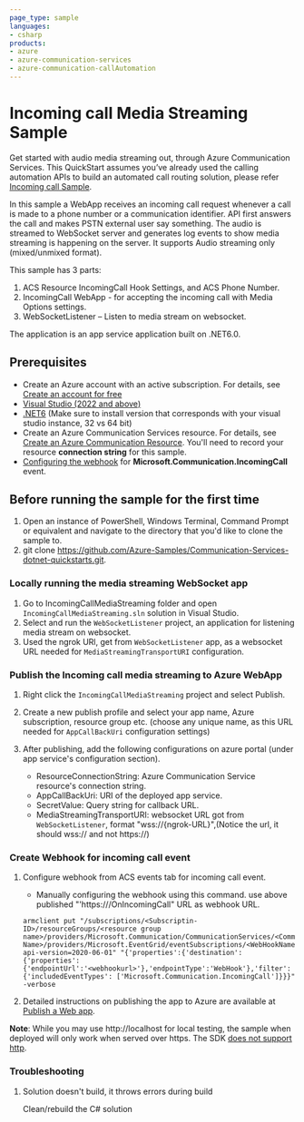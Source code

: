 ```yaml
---
page_type: sample
languages:
- csharp
products:
- azure
- azure-communication-services
- azure-communication-callAutomation
---
```


# Incoming call Media Streaming Sample

Get started with audio media streaming out, through Azure Communication Services. This QuickStart assumes you’ve already used the calling automation APIs to build an automated call routing solution, please refer [Incoming call Sample](https://link_of_incoming_call_sample/).

In this sample a WebApp receives an incoming call request whenever a call is made to a phone number or a communication identifier. API first answers the call and makes PSTN external user say something.
The audio is streamed to WebSocket server and generates log events to show media streaming is happening on the server.
It supports Audio streaming only (mixed/unmixed format).

This sample has 3 parts:
1. ACS Resource IncomingCall Hook Settings, and ACS Phone Number.
2. IncomingCall WebApp - for accepting the incoming call with Media Options settings.
3. WebSocketListener – Listen to media stream on websocket.

The application is an app service application built on .NET6.0.

## Prerequisites

- Create an Azure account with an active subscription. For details, see [Create an account for free](https://azure.microsoft.com/free/)
- [Visual Studio (2022 and above)](https://visualstudio.microsoft.com/vs/)
- [.NET6](https://dotnet.microsoft.com/en-us/download/dotnet-framework/net48) (Make sure to install version that corresponds with your visual studio instance, 32 vs 64 bit)
- Create an Azure Communication Services resource. For details, see [Create an Azure Communication Resource](https://docs.microsoft.com/azure/communication-services/quickstarts/create-communication-resource). You'll need to record your resource **connection string** for this sample.
- [Configuring the webhook](https://docs.microsoft.com/en-us/azure/devops/service-hooks/services/webhooks?view=azure-devops) for **Microsoft.Communication.IncomingCall** event.


## Before running the sample for the first time

1. Open an instance of PowerShell, Windows Terminal, Command Prompt or equivalent and navigate to the directory that you'd like to clone the sample to.
2. git clone https://github.com/Azure-Samples/Communication-Services-dotnet-quickstarts.git.

### Locally running the media streaming WebSocket app
1. Go to IncomingCallMediaStreaming folder and open `IncomingCallMediaStreaming.sln` solution in Visual Studio.
2. Select and run the `WebSocketListener` project, an application for listening media stream on websocket.
3. Used the ngrok URl, get from `WebSocketListener` app, as a websocket URL needed for `MediaStreamingTransportURI` configuration.

### Publish  the Incoming call media streaming to Azure WebApp

1. Right click the `IncomingCallMediaStreaming` project and select Publish.
2. Create a new publish profile and select your app name, Azure subscription, resource group etc. (choose any unique name, as this URL needed for `AppCallBackUri` configuration settings)
3. After publishing, add the following configurations on azure portal (under app service's configuration section).

	- ResourceConnectionString: Azure Communication Service resource's connection string.
	- AppCallBackUri: URI of the deployed app service.
	- SecretValue: Query string for callback URL.
	- MediaStreamingTransportURI: websocket URL got from `WebSocketListener`, format "wss://{ngrok-URL}",(Notice the url, it should wss:// and not https://)

### Create Webhook for incoming call event
1. Configure webhook from ACS events tab for incoming call event.
 	- Manually configuring the webhook using this command. use above published "'https://<IncomingCallMediaStreaming-URL>/OnIncomingCall" URL as webhook URL.

	```
	armclient put "/subscriptions/<Subscriptin-ID>/resourceGroups/<resource group name>/providers/Microsoft.Communication/CommunicationServices/<CommunicationService Name>/providers/Microsoft.EventGrid/eventSubscriptions/<WebHookName>?api-version=2020-06-01" "{'properties':{'destination':{'properties':{'endpointUrl':'<webhookurl>'},'endpointType':'WebHook'},'filter':{'includedEventTypes': ['Microsoft.Communication.IncomingCall']}}}" -verbose

	```



4. Detailed instructions on publishing the app to Azure are available at [Publish a Web app](https://docs.microsoft.com/visualstudio/deployment/quickstart-deploy-to-azure?view=vs-2019).

**Note**: While you may use http://localhost for local testing, the sample when deployed will only work when served over https. The SDK [does not support http](https://docs.microsoft.com/azure/communication-services/concepts/voice-video-calling/calling-sdk-features#user-webrtc-over-https).

### Troubleshooting

1. Solution doesn't build, it throws errors during build

	Clean/rebuild the C# solution
